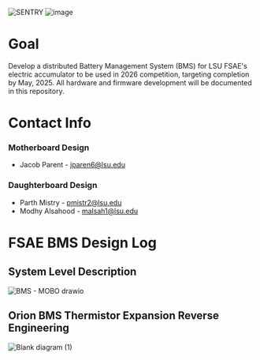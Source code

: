 ![SENTRY](https://github.com/user-attachments/assets/d923afa0-b8d6-4b7f-819b-e4a30ef02869)
![image](https://github.com/user-attachments/assets/81dc8eeb-ae88-4583-8258-288a355696a5)


# Goal

Develop a distributed Battery Management System (BMS) for LSU FSAE's electric accumulator to be used in 2026 competition, targeting completion by May, 2025. All hardware and firmware development will be documented in this repository.

# Contact Info
### Motherboard Design
- Jacob Parent - jparen6@lsu.edu
### Daughterboard Design
- Parth Mistry - pmistr2@lsu.edu
- Modhy Alsahood - malsah1@lsu.edu


# FSAE BMS Design Log

## System Level Description 
![BMS - MOBO drawio](https://github.com/user-attachments/assets/21ec4809-9574-4d04-9901-e4290774f82c)



## Orion BMS Thermistor Expansion Reverse Engineering
![Blank diagram (1)](https://github.com/user-attachments/assets/36161d39-ba8f-4fa0-883d-7803decf00e4)
